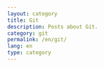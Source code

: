 ```yaml
---
layout: category
title: Git
description: Posts about Git.
category: git
permalink: /en/git/
lang: en
type: category
---
```

